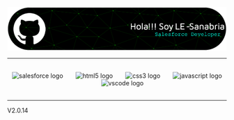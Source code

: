 ![Header](./github-header-image-LE.png)
_________________________________________________________________________________________________________________________________________________________________________________________
</br>
<div align="center">
  <img src="https://cdn.jsdelivr.net/gh/devicons/devicon/icons/salesforce/salesforce-original.svg" height="69" alt="salesforce logo"  />
  <img width="21" />
  <img src="https://cdn.jsdelivr.net/gh/devicons/devicon/icons/html5/html5-original.svg" height="69" alt="html5 logo"  />
  <img width="21" />
  <img src="https://cdn.jsdelivr.net/gh/devicons/devicon/icons/css3/css3-original.svg" height="69" alt="css3 logo"  />
  <img width="21" />
  <img src="https://cdn.jsdelivr.net/gh/devicons/devicon/icons/javascript/javascript-original.svg" height="69" alt="javascript logo"  />
  <img width="21" />
  <img src="https://cdn.jsdelivr.net/gh/devicons/devicon/icons/vscode/vscode-original.svg" height="69" alt="vscode logo"  />
</div>
</br>
<!--
_________________________________________________________________________________________________________________________
</br>
<div align="left">
  <img src="https://github-readme-stats.vercel.app/api/top-langs?username=LE-Sanabria&locale=en&hide_title=false&layout=compact&card_width=320&langs_count=7&theme=dark&hide_border=false&order=2" height="110" alt="languages graph"  />
  <img src="https://github-readme-stats.vercel.app/api?username=LE-Sanabria&hide_title=true&hide_rank=false&show_icons=true&include_all_commits=true&count_private=true&disable_animations=false&theme=dark&locale=en&hide_border=false&order=1" height="110" alt="stats graph"  />
  <img src="https://streak-stats.demolab.com?user=LE-Sanabria&locale=en&mode=daily&theme=dracula&hide_border=false&border_radius=5&order=3" height="110" alt="streak graph"  />
</div>
</br>-->

<!--###

![contador](https://visitor-badge.laobi.icu/badge?page_id=LE-Sanabria.LE-Sanabria&left_color=aquamarine&right_color=aqua)
![Visitas al Perfil](https://komarev.com/ghpvc/?username=LE-Sanabria)
###-->

_____________________________________________________________________________________________________________________________________________________________________________________________________________

V2.0.14

<!--

```javascript
Coffee coffee = new Coffee();
if(coffee.Empty){
  coffee.Refill();
} else{
  coffee.Drink();
}
```
-->


